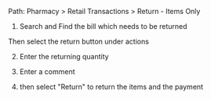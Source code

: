 Path: Pharmacy > Retail Transactions >  Return - Items Only

1. Search and Find the bill which needs to be returned

Then select the return button under actions

2. Enter the returning quantity

3. Enter a comment 

4. then select "Return" to return the items and the payment